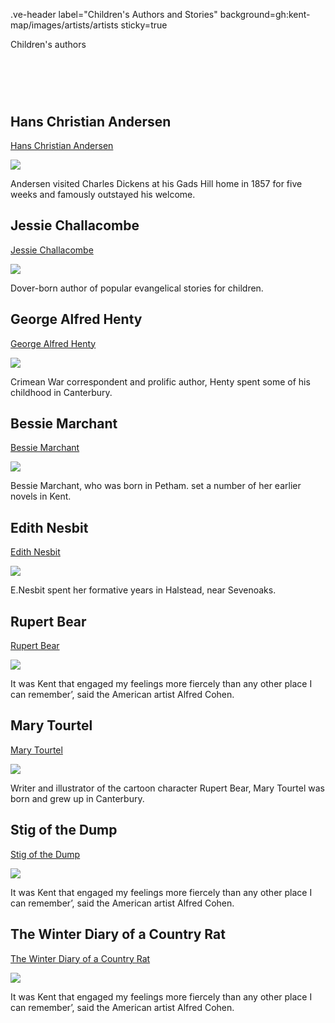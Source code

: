 .ve-header label="Children's Authors and Stories" background=gh:kent-map/images/artists/artists sticky=true

Children's authors

# &nbsp; 
<param class="cards">

## Hans Christian Andersen

[Hans Christian Andersen](/19c/19c-andersen-biography)

![](https://iiif.juncture-digital.org/thumbnail?url=https://upload.wikimedia.org/wikipedia/commons/7/75/HCA_by_Thora_Hallager_1869.jpg)

Andersen visited Charles Dickens at his Gads Hill home in 1857 for five weeks and famously outstayed his welcome. 

## Jessie Challacombe

[Jessie Challacombe](/19c/19c-challacombe-biography)

![](https://iiif.juncture-digital.org/thumbnail?url=https://stor.artstor.org/stor/c565d372-ac5a-45a0-8643-b87759b40e24)

Dover-born author of popular evangelical stories for children. 

## George Alfred Henty

[George Alfred Henty](/19c/19c-henty-biography)

![](https://iiif.juncture-digital.org/thumbnail?url=https://raw.githubusercontent.com/kent-map/kent/main/20c/images/redlandscape.jpg)

Crimean War correspondent and prolific author, Henty spent some of his childhood in Canterbury.

## Bessie Marchant

[Bessie Marchant](/19c/19c-marchant-biography)

![](https://iiif.juncture-digital.org/thumbnail?url=https://raw.githubusercontent.com/kent-map/kent/main/20c/images/redlandscape.jpg)

Bessie Marchant, who was born in Petham. set a number of her earlier novels in Kent.

## Edith Nesbit

[Edith Nesbit](/nesbit/nesbit-biography)

![](https://iiif.juncture-digital.org/thumbnail?url=https://raw.githubusercontent.com/kent-map/kent/main/20c/images/redlandscape.jpg)

E.Nesbit spent her formative years in Halstead, near Sevenoaks.

## Rupert Bear

[Rupert Bear](/20c/20c-rupert-bear-biography)

![](https://iiif.juncture-digital.org/thumbnail?url=https://raw.githubusercontent.com/kent-map/kent/main/20c/images/redlandscape.jpg)

It was Kent that engaged my feelings more fiercely than any other place I can remember’, said the American artist Alfred Cohen. 

## Mary Tourtel

[Mary Tourtel](/19c/19c-tourtel-biography)

![](https://iiif.juncture-digital.org/thumbnail?url=https://raw.githubusercontent.com/kent-map/kent/main/20c/images/redlandscape.jpg)

Writer and illustrator of the cartoon character Rupert Bear, Mary Tourtel was born and grew up in Canterbury.

## Stig of the Dump

[Stig of the Dump](/landscape/chalk-pits-stig)

![](https://iiif.juncture-digital.org/thumbnail?url=https://stor.artstor.org/stor/862d778e-6ca0-46d3-976d-14bf7d4ff67d)

It was Kent that engaged my feelings more fiercely than any other place I can remember’, said the American artist Alfred Cohen. 

## The Winter Diary of a Country Rat

[The Winter Diary of a Country Rat](/20c/20c-cohen-biography)

![](https://iiif.juncture-digital.org/thumbnail?url=https://raw.githubusercontent.com/kent-map/kent/main/20c/images/redlandscape.jpg)

It was Kent that engaged my feelings more fiercely than any other place I can remember’, said the American artist Alfred Cohen. 



